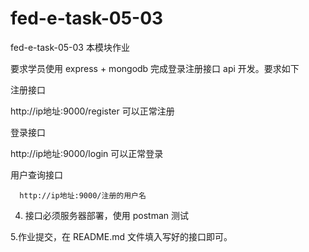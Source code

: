 # fed-e-task-05-03
fed-e-task-05-03
本模块作业

要求学员使用 express + mongodb 完成登录注册接口 api 开发。要求如下

注册接口

http://ip地址:9000/register  可以正常注册

登录接口

http://ip地址:9000/login   可以正常登录

用户查询接口

      http://ip地址:9000/注册的用户名



  4. 接口必须服务器部署，使用 postman 测试



  5.作业提交，在 README.md 文件填入写好的接口即可。
